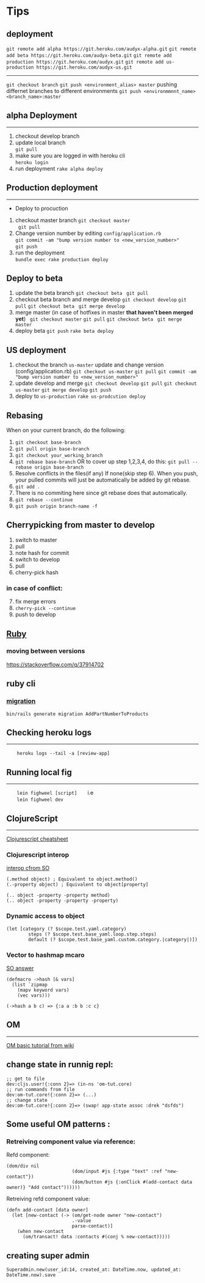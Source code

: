 # Tips
## deployment
`git remote add alpha https://git.heroku.com/audyx-alpha.git`
`git remote add beta https://git.heroku.com/audyx-beta.git`
`git remote add production https://git.heroku.com/audyx.git`
`git remote add us-production https://git.heroku.com/audyx-us.git`

---
`git checkout branch`
`git push <environment_alias> master`
pushing differnet branches to different environments
`git push <environmmnnt_name> <branch_name>:master`


## alpha Deployment
---
1.  checkout develop branch
1.  update local branch   
    ``` git pull ```
1. make sure you are logged in with heroku cli  
    ```heroku login```
1. run deployment
    ```rake alpha deploy```

## Production deployment
---
* Deploy to procuction
1. checkout master branch
```git checkout master```  
``` git pull```  
1. Change version number by editing ```config/application.rb```  
```git commit -am "bump version number to <new_version_number>"```  
```git push```
1. run the deployment  
```bundle exec rake production deploy```

## Deploy to beta  
1. update the beta branch
```git checkout beta```
``` git pull```
1. checkout beta branch and merge develop
```git checkout develop```
```git pull```
```git checkout beta```
``` git merge develop```
1. merge master (in case of hotfixes in master **that haven't been merged yet**)
``` git checkout master```
```git pull```
```git checkout beta```
``` git merge master```
1. deploy beta
```git push```
```rake beta deploy```

## US deployment
1. checkout the branch `us-master` update and change version (config/application.rb)
```git checkout us-master```
```git pull```
```git commit -am "bump version number to <new_version_number>"```
1. update develop and merge
```git checkout develop```
```git pull```
```git checkout us-master```
```git merge develop```
```git push```
1. deploy to `us-production`
```rake us-prodcution deploy```

## Rebasing
When on your current branch, do the following:
1. `git checkout base-branch`
2. `git pull origin base-branch`
3. `git checkout your_working_branch`
4. `git rebase base-branch`
OR to cover up step 1,2,3,4, do this:
   `git pull --rebase origin base-branch`
5. Resolve conflicts in the files(if any)
If none(skip step 6). When you push, your pulled commits will just be automatically be added by git rebase.
6. `git add .`
7. There is no commiting here since git rebase does that automatically.
8. `git rebase --continue`
9. `git push origin branch-name -f`


## Cherrypicking from master to develop  
1. switch to master
2. pull 
3. note hash for commit
4. switch to develop
5. pull
6. cherry-pick hash
### in case of conflict:
7. fix merge errors
8. ```cherry-pick --continue```
9. push to develop

## [Ruby](https://guides.rubyonrails.org/)
### moving between versions
https://stackoverflow.com/q/37914702  

## ruby cli

### [migration](https://guides.rubyonrails.org/active_record_migrations.html)
```bin/rails generate migration AddPartNumberToProducts```

  
##  Checking heroku logs
---
&nbsp;&nbsp;&nbsp;&nbsp;&nbsp;&nbsp; ```heroku logs --tail -a [review-app]```
## Running local fig
---
&nbsp;&nbsp;&nbsp;&nbsp;&nbsp;&nbsp; ```lein fighweel [script]```
&nbsp;&nbsp;&nbsp;&nbsp;&nbsp;&nbsp;i.e  
&nbsp;&nbsp;&nbsp;&nbsp;&nbsp;&nbsp; ```lein fighweel dev```

## ClojureScript
---
[Clojurescript cheatsheet](https://cljs.info/cheatsheet/ "Clojurescript cheatsheet")

### Clojurescript interop
[interop cfrom SO](https://stackoverflow.com/a/27061001)
```
(.method object) ; Equivalent to object.method()
(.-property object) ; Equivalent to object[property]

(.. object -property -property method)
(.. object -property -property -property)
```

### Dynamic access to object
```
(let [category (? $scope.test.yaml.category)
        steps (? $scope.test.base_yaml.loop.step.steps)
        default (? $scope.test.base_yaml.custom.category.|category|)])
```
        

### Vector to hashmap mcaro  
[SO answer](https://stackoverflow.com/a/45083049)
```
(defmacro ->hash [& vars]
  (list `zipmap
    (mapv keyword vars)
    (vec vars)))
```
    (->hash a b c) => {:a a :b b :c c}

## OM
---
[OM basic tutorial from wiki](https://github.com/omcljs/om/wiki/Basic-Tutorial "OM basic tuotrial")
## change state in runnig repl:
```
;; get to file
dev:cljs.user!{:conn 2}=> (in-ns 'om-tut.core)  
;; run commands from file
dev:om-tut.core!{:conn 2}=> (...)
;; change state
dev:om-tut.core!{:conn 2}=> (swap! app-state assoc :drek "dsfds")
```
## Some useful OM patterns :
### Retreiving component value via reference:  
Refd component:  
```
(dom/div nil
                        (dom/input #js {:type "text" :ref "new-contact"})
                        (dom/button #js {:onClick #(add-contact data owner)} "Add contact"))))))
```
Retreiving refd component value:  
```
(defn add-contact [data owner]
  (let [new-contact (-> (om/get-node owner "new-contact")
                        .-value
                        parse-contact)]
    (when new-contact
      (om/transact! data :contacts #(conj % new-contact)))))
```

## creating super admin
```Superadmin.new(user_id:14, created_at: DateTime.now, updated_at: DateTime.now).save```